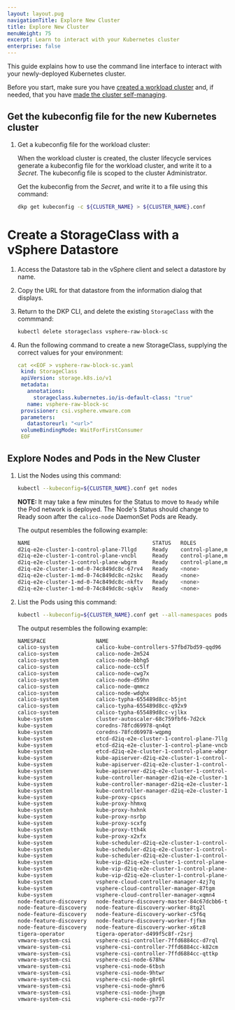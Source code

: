 ```yaml
---
layout: layout.pug
navigationTitle: Explore New Cluster
title: Explore New Cluster
menuWeight: 75
excerpt: Learn to interact with your Kubernetes cluster
enterprise: false
---
```


This guide explains how to use the command line interface to interact with your newly-deployed Kubernetes cluster.

Before you start, make sure you have [created a workload cluster][create-new-cluster] and, if needed, that you have [made the cluster self-managing][make-self-managed].

## Get the kubeconfig file for the new Kubernetes cluster

1.  Get a kubeconfig file for the workload cluster:

    When the workload cluster is created, the cluster lifecycle services generate a kubeconfig file for the workload cluster, and write it to a _Secret_. The kubeconfig file is scoped to the cluster Administrator.

    Get the kubeconfig from the _Secret_, and write it to a file using this command:

    ```bash
    dkp get kubeconfig -c ${CLUSTER_NAME} > ${CLUSTER_NAME}.conf
    ```

# Create a StorageClass with a vSphere Datastore

1. Access the Datastore tab in the vSphere client and select a datastore by name.

1. Copy the URL for that datastore from the information dialog that displays.

1. Return to the DKP CLI, and delete the existing `StorageClass` with the commmand:

   ```bash
   kubectl delete storageclass vsphere-raw-block-sc
   ```

1. Run the following command to create a new StorageClass, supplying the correct values for your environment:

   ```yaml
   cat <<EOF > vsphere-raw-block-sc.yaml
    kind: StorageClass
    apiVersion: storage.k8s.io/v1
    metadata:
      annotations:
        storageclass.kubernetes.io/is-default-class: "true"
      name: vsphere-raw-block-sc
    provisioner: csi.vsphere.vmware.com
    parameters:
      datastoreurl: "<url>"
    volumeBindingMode: WaitForFirstConsumer
    EOF
   ```

## Explore Nodes and Pods in the New Cluster

1.  List the Nodes using this command:

    ```bash
    kubectl --kubeconfig=${CLUSTER_NAME}.conf get nodes
    ```

    <p class="message--note"><strong>NOTE: </strong>It may take a few minutes for the Status to move to <code>Ready</code> while the Pod network is deployed. The Node's Status should change to Ready soon after the <code>calico-node</code> DaemonSet Pods are Ready.</p>

    The output resembles the following example:

    ```sh
    NAME                                       STATUS   ROLES                  AGE   VERSION
    d2iq-e2e-cluster-1-control-plane-7llgd     Ready    control-plane,master   20h   v1.22.8
    d2iq-e2e-cluster-1-control-plane-vncbl     Ready    control-plane,master   19h   v1.22.8
    d2iq-e2e-cluster-1-control-plane-wbgrm     Ready    control-plane,master   19h   v1.22.8
    d2iq-e2e-cluster-1-md-0-74c849dc8c-67rv4   Ready    <none>                 19h   v1.22.8
    d2iq-e2e-cluster-1-md-0-74c849dc8c-n2skc   Ready    <none>                 19h   v1.22.8
    d2iq-e2e-cluster-1-md-0-74c849dc8c-nkftv   Ready    <none>                 19h   v1.22.8
    d2iq-e2e-cluster-1-md-0-74c849dc8c-sqklv   Ready    <none>                 19h   v1.22.8
    ```

1.  List the Pods using this command:

    ```bash
    kubectl --kubeconfig=${CLUSTER_NAME}.conf get --all-namespaces pods
    ```

    The output resembles the following example:

    ```sh
    NAMESPACE                NAME                                                                 READY   STATUS     RESTARTS      AGE
    calico-system            calico-kube-controllers-57fbd7bd59-qqd96                             1/1     Running    0             20h
    calico-system            calico-node-2m524                                                    1/1     Running    3 (19h ago)   19h
    calico-system            calico-node-bbhg5                                                    1/1     Running    0             20h
    calico-system            calico-node-cc5lf                                                    1/1     Running    2 (19h ago)   19h
    calico-system            calico-node-cwg7x                                                    1/1     Running    1 (19h ago)   19h
    calico-system            calico-node-d59hn                                                    1/1     Running    1 (19h ago)   19h
    calico-system            calico-node-qmmcz                                                    1/1     Running    0             19h
    calico-system            calico-node-wdqhx                                                    1/1     Running    0             19h
    calico-system            calico-typha-655489d8cc-b5jnt                                        1/1     Running    0             20h
    calico-system            calico-typha-655489d8cc-q92x9                                        1/1     Running    0             19h
    calico-system            calico-typha-655489d8cc-vjlkx                                        1/1     Running    0             19h
    kube-system              cluster-autoscaler-68c759fbf6-7d2ck                                  0/1     Init:0/1   0             20h
    kube-system              coredns-78fcd69978-qn4qt                                             1/1     Running    0             20h
    kube-system              coredns-78fcd69978-wqpmg                                             1/1     Running    0             20h
    kube-system              etcd-d2iq-e2e-cluster-1-control-plane-7llgd                      1/1     Running    0             20h
    kube-system              etcd-d2iq-e2e-cluster-1-control-plane-vncbl                      1/1     Running    0             19h
    kube-system              etcd-d2iq-e2e-cluster-1-control-plane-wbgrm                      1/1     Running    0             19h
    kube-system              kube-apiserver-d2iq-e2e-cluster-1-control-plane-7llgd            1/1     Running    0             20h
    kube-system              kube-apiserver-d2iq-e2e-cluster-1-control-plane-vncbl            1/1     Running    0             19h
    kube-system              kube-apiserver-d2iq-e2e-cluster-1-control-plane-wbgrm            1/1     Running    0             19h
    kube-system              kube-controller-manager-d2iq-e2e-cluster-1-control-plane-7llgd   1/1     Running    1 (19h ago)   20h
    kube-system              kube-controller-manager-d2iq-e2e-cluster-1-control-plane-vncbl   1/1     Running    0             19h
    kube-system              kube-controller-manager-d2iq-e2e-cluster-1-control-plane-wbgrm   1/1     Running    0             19h
    kube-system              kube-proxy-cpscs                                                     1/1     Running    0             19h
    kube-system              kube-proxy-hhmxq                                                     1/1     Running    0             19h
    kube-system              kube-proxy-hxhnk                                                     1/1     Running    0             19h
    kube-system              kube-proxy-nsrbp                                                     1/1     Running    0             19h
    kube-system              kube-proxy-scxfg                                                     1/1     Running    0             20h
    kube-system              kube-proxy-tth4k                                                     1/1     Running    0             19h
    kube-system              kube-proxy-x2xfx                                                     1/1     Running    0             19h
    kube-system              kube-scheduler-d2iq-e2e-cluster-1-control-plane-7llgd            1/1     Running    1 (19h ago)   20h
    kube-system              kube-scheduler-d2iq-e2e-cluster-1-control-plane-vncbl            1/1     Running    0             19h
    kube-system              kube-scheduler-d2iq-e2e-cluster-1-control-plane-wbgrm            1/1     Running    0             19h
    kube-system              kube-vip-d2iq-e2e-cluster-1-control-plane-7llgd                  1/1     Running    1 (19h ago)   20h
    kube-system              kube-vip-d2iq-e2e-cluster-1-control-plane-vncbl                  1/1     Running    0             19h
    kube-system              kube-vip-d2iq-e2e-cluster-1-control-plane-wbgrm                  1/1     Running    0             19h
    kube-system              vsphere-cloud-controller-manager-4zj7q                               1/1     Running    0             19h
    kube-system              vsphere-cloud-controller-manager-87tgm                               1/1     Running    0             19h
    kube-system              vsphere-cloud-controller-manager-xqmn4                               1/1     Running    1 (19h ago)   20h
    node-feature-discovery   node-feature-discovery-master-84c67dcbb6-txfw9                       1/1     Running    0             20h
    node-feature-discovery   node-feature-discovery-worker-8tg2l                                  1/1     Running    3 (19h ago)   19h
    node-feature-discovery   node-feature-discovery-worker-c5f6q                                  1/1     Running    0             19h
    node-feature-discovery   node-feature-discovery-worker-fjfkm                                  1/1     Running    0             19h
    node-feature-discovery   node-feature-discovery-worker-x6tz8                                  1/1     Running    0             19h
    tigera-operator          tigera-operator-d499f5c8f-r2srj                                      1/1     Running    1 (19h ago)   20h
    vmware-system-csi        vsphere-csi-controller-7ffd6884cc-d7rql                              7/7     Running    5 (19h ago)   20h
    vmware-system-csi        vsphere-csi-controller-7ffd6884cc-k82cm                              7/7     Running    2 (19h ago)   20h
    vmware-system-csi        vsphere-csi-controller-7ffd6884cc-qttkp                              7/7     Running    1 (19h ago)   20h
    vmware-system-csi        vsphere-csi-node-678hw                                               3/3     Running    0             19h
    vmware-system-csi        vsphere-csi-node-6tbsh                                               3/3     Running    0             19h
    vmware-system-csi        vsphere-csi-node-9htwr                                               3/3     Running    5 (20h ago)   20h
    vmware-system-csi        vsphere-csi-node-g8r6l                                               3/3     Running    0             19h
    vmware-system-csi        vsphere-csi-node-ghmr6                                               3/3     Running    0             19h
    vmware-system-csi        vsphere-csi-node-jhvgm                                               3/3     Running    0             19h
    vmware-system-csi        vsphere-csi-node-rp77r                                               3/3     Running    0             19h
    ```

[install_docker]: https://docs.docker.com/get-docker/
[install_kubectl]: https://kubernetes.io/docs/tasks/tools/install-kubectl/
[create-new-cluster]: ../new
[make-self-managed]: ../self-managed/
